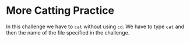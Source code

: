 # More Catting Practice

In this challenge we have to `cat` without using `cd`.
We have to type `cat` and then the name of the file specified in the challenge.

